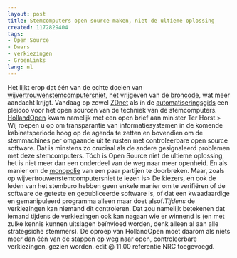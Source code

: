 ```yaml
---
layout: post
title: Stemcomputers open source maken, niet de ultieme oplossing
created: 1172829404
tags:
- Open Source
- Dwars
- verkiezingen
- GroenLinks
lang: nl
---
```

Het lijkt erop dat één van de echte doelen van [wijvertrouwenstemcomputersniet](http://www.wijvertrouwenstemcomputersniet.nl), het vrijgeven van de [broncode](http://www.wijvertrouwenstemcomputersniet.nl/Open_Source_geen_panacea), wat meer aandacht krijgt. Vandaag op zowel [ZDnet](http://www.zdnet.nl/news.cfm?id=66000) als in de [automatiseringsgids](http://www.automatiseringgids.nl/ag/nieuws/nieuws/toon_nieuwsbericht.jsp?di=310072) een pleidoo voor het open sourcen van de techniek van de stemcomputers. [HollandOpen](http://www.hollandopen.nl/article.jsp?nr=5525) kwam namelijk met een open brief aan minister Ter Horst.> Wij roepen u op om transparantie van informatiesystemen in de komende kabinetsperiode hoog op de agenda te zetten en bovendien om de stemmachines per omgaande uit te rusten met controleerbare open source software. Dat is minstens zo cruciaal als de andere gesignaleerd problemen met deze stemcomputers. Tóch is Open Source niet de ultieme oplossing, het is niet meer dan een onderdeel van de weg naar meer openheid. En als manier om de [monopolie](http://www.nrc.nl/binnenland/article643536.ece/Drie_man_zijn_monopolist_tegen_wil_en_dank) van een paar partijen te doorbreken. Maar, zoals op wijvertrouwenstemcomputersniet te lezen is> De kiezers, en ook de leden van het stemburo hebben geen enkele manier om te verifiëren of de software de geteste en gepubliceerde software is, of dat een kwaadaardige en gemanipuleerd programma alleen maar doet alsof._Tijdens_ de verkiezingen kan niemand dit controleren. Dat zou namelijk betekenen dat iemand tijdens de verkiezingen ook kan nagaan wie er winnend is (en met zulke kennis kunnen uitslagen beïnvloed worden, denk alleen al aan alle strategsiche stemmers). De oproep van HollandOpen moet daarom als niets meer dan één van de stappen op weg naar open, controleerbare verkiezingen, gezien worden. edit @ 11.00 referentie NRC toegevoegd.
